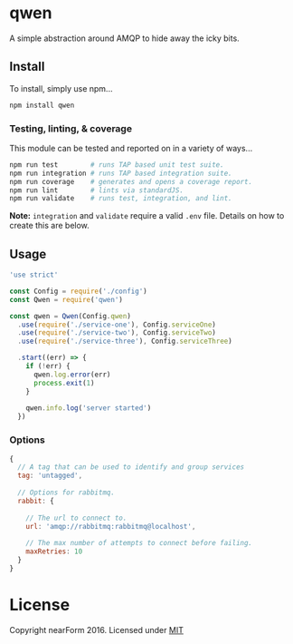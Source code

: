 # qwen
A simple abstraction around AMQP to hide away the icky bits.

## Install
To install, simply use npm...

```sh
npm install qwen
```

### Testing, linting, & coverage
This module can be tested and reported on in a variety of ways...
```sh
npm run test        # runs TAP based unit test suite.
npm run integration # runs TAP based integration suite.
npm run coverage    # generates and opens a coverage report.
npm run lint        # lints via standardJS.
npm run validate    # runs test, integration, and lint.
```
__Note:__ `integration` and `validate` require a valid `.env` file. Details on how to create this are below.

## Usage
```js
'use strict'

const Config = require('./config')
const Qwen = require('qwen')

const qwen = Qwen(Config.qwen)
  .use(require('./service-one'), Config.serviceOne)
  .use(require('./service-two'), Config.serviceTwo)
  .use(require('./service-three'), Config.serviceThree)

  .start((err) => {
    if (!err) {
      qwen.log.error(err)
      process.exit(1)
    }
    
    qwen.info.log('server started')
  })
```

### Options
```js
{
  // A tag that can be used to identify and group services
  tag: 'untagged',
  
  // Options for rabbitmq.
  rabbit: {
    
    // The url to connect to.
    url: 'amqp://rabbitmq:rabbitmq@localhost',
    
    // The max number of attempts to connect before failing.
    maxRetries: 10
  }
}
```

# License
Copyright nearForm 2016. Licensed under [MIT][License]

[License]: ./LICENSE.md 
